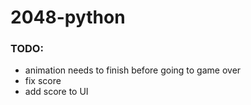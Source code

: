 # 2048-python

### TODO:

- animation needs to finish before going to game over
- fix score
- add score to UI
